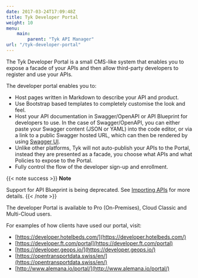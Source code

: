 ```yaml
---
date: 2017-03-24T17:09:48Z
title: Tyk Developer Portal
weight: 10
menu: 
    main:
        parent: "Tyk API Manager"
url: "/tyk-developer-portal"
---
```


The Tyk Developer Portal is a small CMS-like system that enables you to expose a facade of your APIs and then allow third-party developers to register and use your APIs.

The developer portal enables you to:

*   Host pages written in Markdown to describe your API and product.
*   Use Bootstrap based templates to completely customise the look and feel.
*   Host your API documentation in Swagger/OpenAPI or API Blueprint for developers to use. In the case of Swagger/OpenAPI, you can either paste your Swagger content (JSON or YAML) into the code editor, or via a link to a public Swagger hosted URL, which can then be rendered by using [Swagger UI](https://swagger.io/tools/swagger-ui/).
*   Unlike other platforms, Tyk will not auto-publish your APIs to the Portal, instead they are presented as a facade, you choose what APIs and what Policies to expose to the Portal.
*   Fully control the flow of the developer sign-up and enrollment.

{{< note success >}}
**Note**  

Support for API Blueprint is being deprecated. See [Importing APIs](/docs/tyk-configuration-reference/import-apis/#api-blueprint-is-being-deprecated) for more details.
{{< /note >}}

The developer Portal is available to Pro (On-Premises), Cloud Classic and Multi-Cloud users.

For examples of how clients have used our portal, visit:

- [https://developer.hotelbeds.com/](https://developer.hotelbeds.com/)
- [https://developer.ft.com/portal](https://developer.ft.com/portal)
- [https://developer.geops.io/](https://developer.geops.io/)
- [https://opentransportdata.swiss/en/](https://opentransportdata.swiss/en/)
- [http://www.alemana.io/portal/](http://www.alemana.io/portal/)
